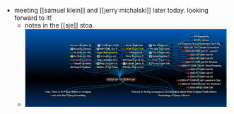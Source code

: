 - meeting [[samuel klein]] and [[jerry michalski]] later today. looking forward to it!
	- notes in the [[sje]] stoa.
	- ![image.png](../assets/image_1652980660170_0.png)